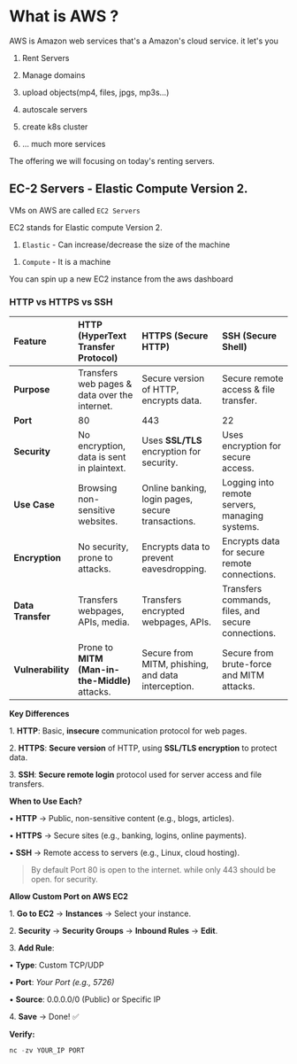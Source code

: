 # **What is AWS ?**

AWS is Amazon web services that's a Amazon's cloud service. it let's you&#x20;

1.  Rent Servers

2.  Manage domains

3.  upload objects(mp4, files, jpgs, mp3s...)

4.  autoscale servers

5.  create k8s cluster

6.  ... much more services

The offering we will focusing on today's renting servers.&#x20;

## EC-2 Servers - Elastic Compute Version 2.

VMs on AWS are called `EC2 Servers`

EC2 stands for Elastic compute Version 2.

1.  `Elastic` - Can increase/decrease the size of the machine

<!---->

1.  `Compute` - It is a machine

You can spin up a new EC2 instance from the aws dashboard

### **HTTP vs HTTPS vs SSH**

| **Feature**       | **HTTP (HyperText Transfer Protocol)**         | **HTTPS (Secure HTTP)**                            | **SSH (Secure Shell)**                             |
| :---------------- | :--------------------------------------------- | :------------------------------------------------- | :------------------------------------------------- |
| **Purpose**       | Transfers web pages & data over the internet.  | Secure version of HTTP, encrypts data.             | Secure remote access & file transfer.              |
| **Port**          | 80                                             | 443                                                | 22                                                 |
| **Security**      | No encryption, data is sent in plaintext.      | Uses **SSL/TLS** encryption for security.          | Uses encryption for secure access.                 |
| **Use Case**      | Browsing non-sensitive websites.               | Online banking, login pages, secure transactions.  | Logging into remote servers, managing systems.     |
| **Encryption**    | No security, prone to attacks.                 | Encrypts data to prevent eavesdropping.            | Encrypts data for secure remote connections.       |
| **Data Transfer** | Transfers webpages, APIs, media.               | Transfers encrypted webpages, APIs.                | Transfers commands, files, and secure connections. |
| **Vulnerability** | Prone to **MITM (Man-in-the-Middle)** attacks. | Secure from MITM, phishing, and data interception. | Secure from brute-force and MITM attacks.          |

**Key Differences**

1\. **HTTP**: Basic, **insecure** communication protocol for web pages.

2\. **HTTPS**: **Secure version** of HTTP, using **SSL/TLS encryption** to protect data.

3\. **SSH**: **Secure remote login** protocol used for server access and file transfers.

**When to Use Each?**

• **HTTP** → Public, non-sensitive content (e.g., blogs, articles).

• **HTTPS** → Secure sites (e.g., banking, logins, online payments).

• **SSH** → Remote access to servers (e.g., Linux, cloud hosting).

> By default Port 80 is open to the internet. while only 443 should be open. for security.

**Allow Custom Port on AWS EC2**

1\. **Go to EC2** → **Instances** → Select your instance.

2\. **Security** → **Security Groups** → **Inbound Rules** → **Edit**.

3\. **Add Rule**:

• **Type**: Custom TCP/UDP

• **Port**: *Your Port (e.g., 5726)*

• **Source**: 0.0.0.0/0 (Public) or Specific IP

4\. **Save** → Done! ✅

**Verify:**

```typescript
nc -zv YOUR_IP PORT
```

